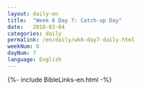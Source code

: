 ```yaml
---
layout: daily-en
title:  "Week 6 Day 7: Catch-up Day"
date:   2018-03-04
categories: daily
permalink: /en/daily/wk6-day7-daily.html
weekNum: 6
dayNum: 7
language: English
---
```


{%- include BibleLinks-en.html -%}
